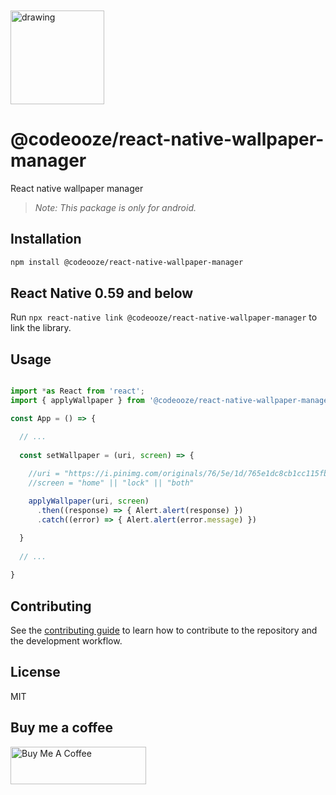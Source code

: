 
<br/>
<br/>

<img src="https://raw.githubusercontent.com/codeooze/react-native-wallpaper-manager/main/icon.png" alt="drawing" width="150" height="150"/>

# @codeooze/react-native-wallpaper-manager
React native wallpaper manager

> *Note: This package is only for android.*

## Installation

```sh
npm install @codeooze/react-native-wallpaper-manager
```
## React Native 0.59 and below
Run `npx react-native link @codeooze/react-native-wallpaper-manager` to link the library.

## Usage

```js

import *as React from 'react';
import { applyWallpaper } from '@codeooze/react-native-wallpaper-manager';

const App = () => {

  // ...
  
  const setWallpaper = (uri, screen) => {
  
    //uri = "https://i.pinimg.com/originals/76/5e/1d/765e1dc8cb1cc115fb3b0b39a895fdeb.jpg"
    //screen = "home" || "lock" || "both"

    applyWallpaper(uri, screen)
      .then((response) => { Alert.alert(response) })
      .catch((error) => { Alert.alert(error.message) })

  }
  
  // ...
  
}

```

## Contributing

See the [contributing guide](CONTRIBUTING.md) to learn how to contribute to the repository and the development workflow.

## License

MIT

## Buy me a coffee
<a href="https://www.buymeacoffee.com/codeooze" target="_blank"><img src="https://cdn.buymeacoffee.com/buttons/v2/default-blue.png" alt="Buy Me A Coffee" style="height: 60px !important;width: 217px !important;" ></a>
